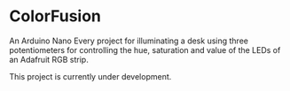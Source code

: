 # ColorFusion

An Arduino Nano Every project for illuminating a desk using three
potentiometers for controlling the hue, saturation and value of the
LEDs of an Adafruit RGB strip.

This project is currently under development.

